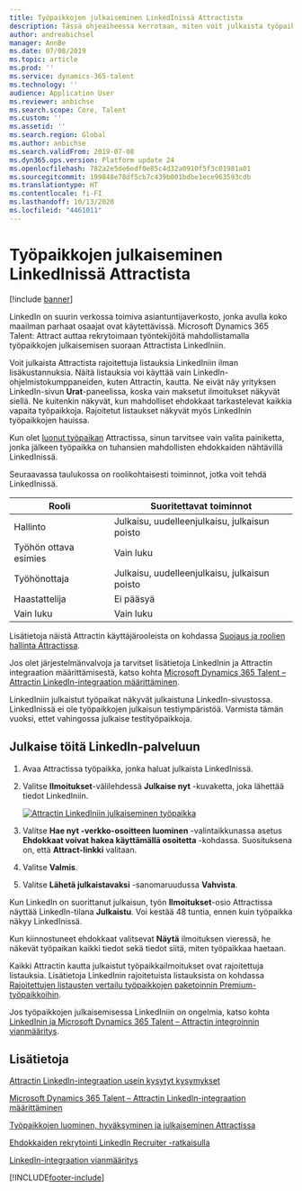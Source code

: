 ```yaml
---
title: Työpaikkojen julkaiseminen LinkedInissä Attractista
description: Tässä ohjeaiheessa kerrotaan, miten voit julkaista työpaikkoja Dynamics 365 Talent – Attractista LinkedIniin.
author: andreabichsel
manager: AnnBe
ms.date: 07/08/2019
ms.topic: article
ms.prod: ''
ms.service: dynamics-365-talent
ms.technology: ''
audience: Application User
ms.reviewer: anbichse
ms.search.scope: Core, Talent
ms.custom: ''
ms.assetid: ''
ms.search.region: Global
ms.author: anbichse
ms.search.validFrom: 2019-07-08
ms.dyn365.ops.version: Platform update 24
ms.openlocfilehash: 782a2e5de6edf0e85c4d32a0910f5f3c01981a01
ms.sourcegitcommit: 199848e78df5cb7c439b001bdbe1ece963593cdb
ms.translationtype: HT
ms.contentlocale: fi-FI
ms.lasthandoff: 10/13/2020
ms.locfileid: "4461011"
---
```

# <a name="post-jobs-to-linkedin-from-attract"></a>Työpaikkojen julkaiseminen LinkedInissä Attractista

[!include [banner](includes/banner.md)]

LinkedIn on suurin verkossa toimiva asiantuntijaverkosto, jonka avulla koko maailman parhaat osaajat ovat käytettävissä. Microsoft Dynamics 365 Talent: Attract auttaa rekrytoimaan työntekijöitä mahdollistamalla työpaikkojen julkaisemisen suoraan Attractista LinkedIniin.

Voit julkaista Attractista rajoitettuja listauksia LinkedIniin ilman lisäkustannuksia. Näitä listauksia voi käyttää vain LinkedIn-ohjelmistokumppaneiden, kuten Attractin, kautta. Ne eivät näy yrityksen LinkedIn-sivun **Urat**-paneelissa, koska vain maksetut ilmoitukset näkyvät siellä. Ne kuitenkin näkyvät, kun mahdolliset ehdokkaat tarkastelevat kaikkia vapaita työpaikkoja. Rajoitetut listaukset näkyvät myös LinkedInin työpaikkojen hauissa.

Kun olet [luonut työpaikan](./creating-jobs-attract.md) Attractissa, sinun tarvitsee vain valita painiketta, jonka jälkeen työpaikka on tuhansien mahdollisten ehdokkaiden nähtävillä LinkedInissä.

Seuraavassa taulukossa on roolikohtaisesti toiminnot, jotka voit tehdä LinkedInissä.

| Rooli | Suoritettavat toiminnot |
|---|---|
| Hallinto | Julkaisu, uudelleenjulkaisu, julkaisun poisto |
| Työhön ottava esimies | Vain luku |
| Työhönottaja | Julkaisu, uudelleenjulkaisu, julkaisun poisto |
| Haastattelija | Ei pääsyä |
| Vain luku | Vain luku |

Lisätietoja näistä Attractin käyttäjärooleista on kohdassa [Suojaus ja roolien hallinta Attractissa](./security-attract.md).

Jos olet järjestelmänvalvoja ja tarvitset lisätietoja LinkedInin ja Attractin integraation määrittämisestä, katso kohta [Microsoft Dynamics 365 Talent – Attractin LinkedIn-integraation määrittäminen](./attract-admin-linkedin.md).

LinkedIniin julkaistut työpaikat näkyvät julkaistuna LinkedIn-sivustossa. LinkedInissä ei ole työpaikkojen julkaisun testiympäristöä. Varmista tämän vuoksi, ettet vahingossa julkaise testityöpaikkoja.

## <a name="post-jobs-to-linkedin"></a>Julkaise töitä LinkedIn-palveluun

1. Avaa Attractissa työpaikka, jonka haluat julkaista LinkedInissä.
2. Valitse **Ilmoitukset**-välilehdessä **Julkaise nyt** -kuvaketta, joka lähettää tiedot LinkedIniin.

    [![Attractin LinkedIniin julkaiseminen työpaikka](./media/attract-post-job-to-linkedin.png)](./media/attract-post-job-to-linkedin.png)

3. Valitse **Hae nyt -verkko-osoitteen luominen** -valintaikkunassa asetus **Ehdokkaat voivat hakea käyttämällä osoitetta** -kohdassa. Suosituksena on, että **Attract-linkki** valitaan.
4. Valitse **Valmis**.
5. Valitse **Lähetä julkaistavaksi** -sanomaruudussa **Vahvista**.

Kun LinkedIn on suorittanut julkaisun, työn **Ilmoitukset**-osio Attractissa näyttää LinkedIn-tilana **Julkaistu**. Voi kestää 48 tuntia, ennen kuin työpaikka näkyy LinkedInissä.

Kun kiinnostuneet ehdokkaat valitsevat **Näytä** ilmoituksen vieressä, he näkevät työpaikan kaikki tiedot sekä tiedot siitä, miten työpaikkaa haetaan.

Kaikki Attractin kautta julkaistut työpaikkailmoitukset ovat rajoitettuja listauksia. Lisätietoja LinkedInin rajoitetuista listauksista on kohdassa [Rajoitettujen listausten vertailu työpaikkojen paketoinnin Premium-työpaikkoihin](https://www.linkedin.com/help/recruiter/answer/79049).

Jos työpaikkojen julkaisemisessa LinkedIniin on ongelmia, katso kohta [LinkedInin ja Microsoft Dynamics 365 Talent – Attractin integroinnin vianmääritys](./attract-troubleshoot-linkedin.md).

## <a name="see-also"></a>Lisätietoja

[Attractin LinkedIn-integraation usein kysytyt kysymykset](./attract-linkedin-faq.md)

[Microsoft Dynamics 365 Talent – Attractin LinkedIn-integraation määrittäminen](./attract-admin-linkedin.md)

[Työpaikkojen luominen, hyväksyminen ja julkaiseminen Attractissa](./creating-jobs-attract.md)

[Ehdokkaiden rekrytointi LinkedIn Recruiter -ratkaisulla](./attract-linkedin-recruiter.md)

[LinkedIn-integraation vianmääritys](./attract-troubleshoot-linkedin.md)


[!INCLUDE[footer-include](../includes/footer-banner.md)]